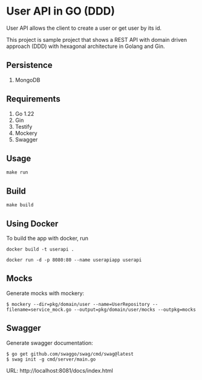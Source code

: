# User API in GO (DDD)

User API allows the client to create a user or get user by its id.

This project is sample project that shows a REST API 
with domain driven approach (DDD) with hexagonal architecture in Golang and Gin.

## Persistence

1. MongoDB

## Requirements

1. Go 1.22
1. Gin
1. Testify
1. Mockery
1. Swagger

## Usage

`make run`

## Build

`make build`

## Using Docker

To build the app with docker, run

`docker build -t userapi .`

`docker run -d -p 8080:80 --name userapiapp userapi`

## Mocks

Generate mocks with mockery: 

```
$ mockery --dir=pkg/domain/user --name=UserRepository --filename=service_mock.go --output=pkg/domain/user/mocks --outpkg=mocks
```

## Swagger

Generate swagger documentation: 

```
$ go get github.com/swaggo/swag/cmd/swag@latest
$ swag init -g cmd/server/main.go
```

URL: http://localhost:8081/docs/index.html